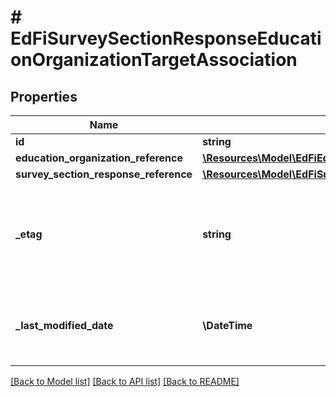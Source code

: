 # # EdFiSurveySectionResponseEducationOrganizationTargetAssociation

## Properties

Name | Type | Description | Notes
------------ | ------------- | ------------- | -------------
**id** | **string** |  | [optional]
**education_organization_reference** | [**\Resources\Model\EdFiEducationOrganizationReference**](EdFiEducationOrganizationReference.md) |  |
**survey_section_response_reference** | [**\Resources\Model\EdFiSurveySectionResponseReference**](EdFiSurveySectionResponseReference.md) |  |
**_etag** | **string** | A unique system-generated value that identifies the version of the resource. | [optional]
**_last_modified_date** | **\DateTime** | The date and time the resource was last modified. | [optional]

[[Back to Model list]](../../README.md#models) [[Back to API list]](../../README.md#endpoints) [[Back to README]](../../README.md)
